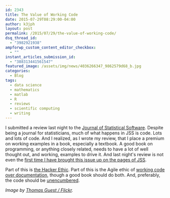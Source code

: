 ```yaml
---
id: 2343
title: The Value of Working Code
date: 2015-07-29T08:29:00-04:00
author: k3jph
layout: post
permalink: /2015/07/29/the-value-of-working-code/
dsq_thread_id:
  - "3982921938"
ampforwp_custom_content_editor_checkbox:
  - ""
instant_articles_submission_id:
  - "388313441561547"
featured_image: /assets/img/news/4036266347_9862579d68_b.jpg
categories:
  - Blog
tags:
  - data science
  - mathematics
  - matlab
  - R
  - reviews
  - scientific computing
  - writing
---
```

I submitted a review last night to the [Journal of Statistical Software](http://www.jstatsoft.org).  Despite being a journal for statisticians, much of what happens in JSS is code.  Lots and lots of code.  And I realized, as I wrote my review, that I place a premium on working examples in a book, especially a textbook.  A good book on programming, or anything closely related, needs to have a lot of well thought out, and working, examples to drive it.  And last night's review is not even the [first time I have brought this issue up on the pages of JSS](http://www.jstatsoft.org/v40/b03/paper).  

Part of this is [the Hacker Ethic](https://en.wikipedia.org/wiki/Hackers:_Heroes_of_the_Computer_Revolution).  Part of this is the Agile ethic of [working code over documentation](http://agilemanifesto.org/), though a good book should do both.  And, preferably, the code should be [unencumbered](http://www.nr.com/licenses/).

_Image by [Thomas Guest / Flickr](https://www.flickr.com/photos/thomasguest/4036266347)._
